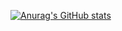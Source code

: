 [![Anurag's GitHub stats](https://github-readme-stats.vercel.app/api?username=SoshiroFujimori)](https://github.com/anuraghazra/github-readme-stats)
